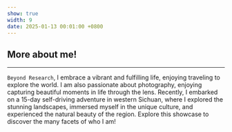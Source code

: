```yaml
---
show: true
width: 9
date: 2025-01-13 00:01:00 +0800
---
```


<div class="p-4">
    <h2>More about me!</h2>
    <hr />
    <p>
        <code>Beyond Research</code>, I embrace a vibrant and fulfilling life, enjoying traveling to explore the world. I am also passionate about photography, enjoying capturing beautiful moments in life through the lens. Recently, I embarked on a 15-day self-driving adventure in western Sichuan, where I explored the stunning landscapes, immersed myself in the unique culture, and experienced the natural beauty of the region. Explore this showcase to discover the many facets of who I am!
    </p>
</div>
